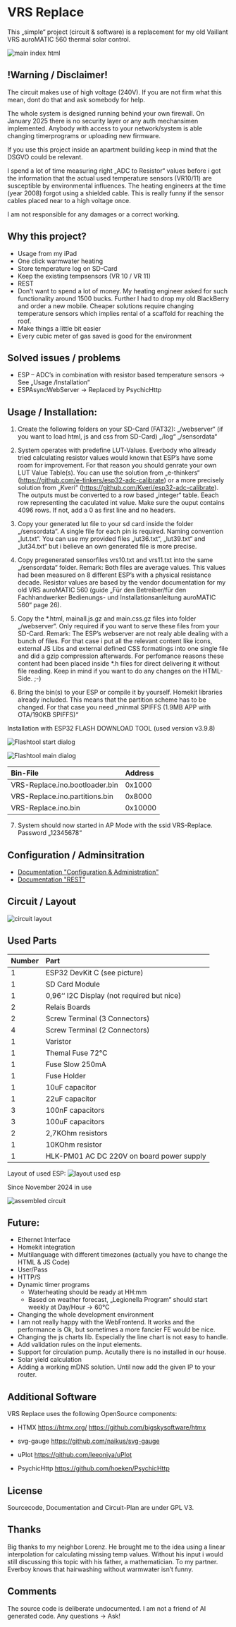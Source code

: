 # VRS Replace
This „simple“ project (circuit & software) is a replacement for my old Vaillant VRS auroMATIC 560 thermal solar control.

![main index html](/doc/readme_md_1.png)

## !Warning / Disclaimer!
The circuit makes use of high voltage (240V). If you are not firm what this mean, dont do that and ask somebody for help.

The whole system is designed running behind your own firewall. On January 2025 there is no security layer or any auth mechansimen implemented. Anybody with access to your network/system is able changing timerprograms or uploading new firmware.

If you use this project inside an apartment building keep in mind that the DSGVO could be relevant.

I spend a lot of time measuring right „ADC to Resistor“ values before i got the information that the actual used temperature sensors (VR10/11) are susceptible by environmental influences. The heating engineers at the time (year 2008) forgot using a shielded cable. This is really funny if the sensor cables placed near to a high voltage once.

I am not responsible for any damages or a correct working.

## Why this project?
* Usage from my iPad
* One click warmwater heating
* Store temperature log on SD-Card
* Keep the existing tempsensors (VR 10 / VR 11)
* REST
* Don’t want to spend a lot of money. My heating engineer asked for such functionality around 1500 bucks. Further I had to drop my old BlackBerry and order a new mobile. Cheaper solutions require changing temperature sensors which implies rental of a scaffold for reaching the roof.
* Make things a little bit easier
* Every cubic meter of gas saved is good for the environment

## Solved issues / problems
* ESP – ADC’s in combination with resistor based temperature sensors → See „Usage /Installation“
* ESPAsyncWebServer → Replaced by PsychicHttp

## Usage / Installation:
1. Create the following folders on your SD-Card (FAT32):
„/webserver“ (if you want to load html, js and css from SD-Card)
„/log“
„/sensordata“

2. System operates with predefine LUT-Values. Everbody who allready tried calculating resistor values would known that ESP’s have some room for improvement. For that reason you should genrate your own LUT Value Table(s). You can use the solution from „e-thinkers“ (https://github.com/e-tinkers/esp32-adc-calibrate) or a more precisely solution from „Kveri“ (https://github.com/Kveri/esp32-adc-calibrate). The outputs must be converted to a row based „integer“ table. Eeach row representing the caculated int value. Make sure the ouput contains 
4096 rows. If not, add a 0 as first line and no headers.

3. Copy your generated lut file to your sd card inside the folder „/sensordata“. A single file for each pin is required. Naming convention „lut<PIN>.txt“. You can use my provided files „lut36.txt“, „lut39.txt“ and „lut34.txt“ but i believe an own generated file is more precise.

4. Copy pregenerated sensorfiles vrs10.txt and vrs11.txt into the same „/sensordata“ folder.
Remark:
Both files are average values. This values had been measured on 8 different ESP’s with a physical resistance decade. Resistor values are based by the vendor documentation for my old VRS auroMATIC 560 (guide „Für den Betreiber/für den Fachhandwerker Bedienungs- und Installationsanleitung auroMATIC 560“ page 26).

5. Copy the *.html, mainall.js.gz and main.css.gz files into folder „/webserver“. Only required if you want to serve these files from your SD-Card.
Remark:
The ESP’s webserver are not realy able dealing with a bunch of files. For that case i put all the relevant content like icons, external JS Libs and external defined CSS formatings into one single file and did a gzip compression afterwards. For perfomance reasons these content had been placed inside *.h files for direct delivering it without file reading. Keep in mind if you want to do any changes on the HTML-Side. ;-)

6. Bring the bin(s) to your ESP or compile it by yourself.
Homekit libraries already included. This means that the partition scheme has to be changed. For that case you need „minmal SPIFFS (1.9MB APP with OTA/190KB SPIFFS)“

Installation with ESP32 FLASH DOWNLOAD TOOL (used version v3.9.8)

![Flashtool start dialog](/doc/readme_md_4.png)

![Flashtool main dialog](/doc/readme_md_5.png)

| Bin-File | Address |
| :--- | :--- |
| VRS-Replace.ino.bootloader.bin | 0x1000 |
| VRS-Replace.ino.partitions.bin | 0x8000 |
| VRS-Replace.ino.bin | 0x10000 |

7. System should now started in AP Mode with the ssid VRS-Replace. Password „12345678“

## Configuration / Adminsitration
* [Documentation "Configuration & Administration"](https://github.com/kleinekuh/vrsreplace/blob/main/doc/admin.md)
* [Documentation "REST"](https://github.com/kleinekuh/vrsreplace/blob/main/doc/rest.md)


## Circuit / Layout
![circuit layout](/doc/readme_md_2.png)

## Used Parts
| Number | Part |
| --- | :--- |
| 1 | ESP32 DevKit C (see picture) |
| 1 | SD Card Module |
| 1 | 0,96‘‘ I2C Display (not required but nice) |
| 2 | Relais Boards |
| 2 | Screw Terminal (3 Connectors) |
| 4 | Screw Terminal (2 Connectors) |
| 1 | Varistor |
| 1 | Themal Fuse 72°C |
| 1 | Fuse Slow 250mA |
| 1 | Fuse Holder |
| 1 | 10uF capacitor |
| 1 | 22uF capacitor |
| 3 | 100nF capacitors |
| 3 | 100uF capacitors |
| 2 | 2,7KOhm resistors |
| 1 | 10KOhm resistor |
| 1 | HLK-PM01 AC DC 220V on board power supply |


Layout of used ESP:
![layout used esp](/doc/readme_md_3.png)

Since November 2024 in use

![assembled circuit](/doc/readme_md_6.png)


## Future:
- Ethernet Interface
- Homekit integration
- Multilanguage with different timezones (actually you have to change the HTML & JS Code)
- User/Pass
- HTTP/S
- Dynamic timer programs
	- Waterheating should be ready at HH:mm
	- Based on weather forecast, „Legionella Program“ should start weekly at Day/Hour -> 60°C
- Changing the whole development environment
- I am not really happy with the WebFrontend. It works and the performance is Ok, but sometimes a more fancier FE would be nice.
- Changing the js charts lib. Especially the line chart is not easy to handle.
- Add validation rules on the input elements.
- Support for circulation pump. Acutally there is no installed in our house.
- Solar yield calculation
- Adding a working mDNS solution. Until now add the given IP to your router.



## Additional Software
VRS Replace uses the following OpenSource components:
* HTMX
https://htmx.org/
https://github.com/bigskysoftware/htmx

* svg-gauge
https://github.com/naikus/svg-gauge

* uPlot
https://github.com/leeoniya/uPlot

* PsychicHttp
https://github.com/hoeken/PsychicHttp

## License
Sourcecode, Documentation and Circuit-Plan are under GPL V3.

## Thanks
Big thanks to my neighbor Lorenz. He brought me to the idea using a linear interpolation for calculating missing temp values. Without his input i would still discussing this topic with his father, a mathematician.
To my partner. Everboy knows that hairwashing without warmwater isn’t funny.

## Comments
The source code is deliberate undocumented. I am not a friend of AI generated code. Any questions → Ask!
